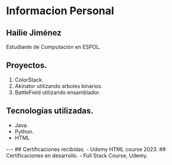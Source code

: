 # Informacion Personal
## Hailie Jiménez

Estudiante de Computación en ESPOL.


## Proyectos.
<ol>
  <li>ColorStack.</li>
  <li>Akinator utilizando arboles binarios.</li>
  <li>BattleField utilizando ensamblador.</li>
</ol>

## Tecnologías utilizadas.
<ul>
  <li>Java.</li>
  <li>Python.</li>
  <li>HTML</li>
</ul>
---
## Certificaciones recibidas.
- Udemy HTML course 2023.
## Certificaciones en desarrollo.
- Full Stack Course, Udemy.
